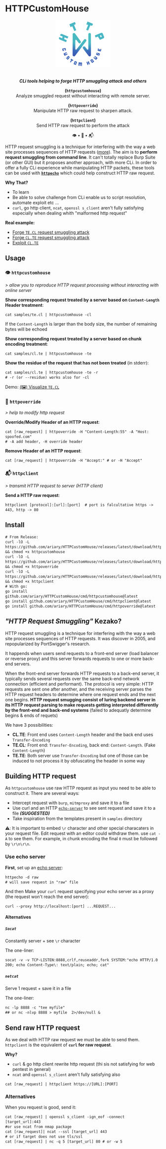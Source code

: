 # HTTPCustomHouse

<div align=center>
<img src= https://github.com/ariary/HTTPCustomHouse/blob/main/img/E0D8F573-7824-42C1-BF6B-F58E5F14DB0E.png width=180>

<br><strong><i>CLi tools helping to forge  HTTP smuggling attack and others </i></strong>


<b>(<code>httpcustomhouse</code>)</b><br>
Analyze smuggled request without interacting with remote server.

<b>(<code>httpoverride</code>)</b><br>
Manipulate HTTP raw request to sharpen attack.

<b>(<code>httpclient</code>)</b><br>
Send HTTP raw request to perform the attack 

👁️ <strong>•</strong> 🔨 <strong>•</strong> 📬
</div> 

HTTP request smuggling is a technique for interfering with the way a web site processes sequences of HTTP requests ([more]()). The aim is to **perform request smuggling from command line**. It can't totally replace Burp Suite (or other GUI) but it proposes another approach, with more CLi. In order to offer a fully CLi experience while manipulating HTTP packets, these tools can be used with **[`httpecho`](https://github.com/ariary/httpecho)** which could help construct HTTP raw request. 

**Why That?**

* To learn
* Be able to solve challenge from CLi enable us to script resolution, automate exploit etc ...
* `curl`, go http client, `ncat`, `openssl s_client` aren't fully satisfying especially when dealing whith "malformed http request"

**Real example:**
* [Forge `TE.CL` request smuggling attack](https://github.com/ariary/HTTPCustomHouse/blob/main/EXAMPLES.md#analyze-tecl-request-treatment)
* [Forge `CL.TE` request smuggling attack](https://github.com/ariary/HTTPCustomHouse/blob/main/EXAMPLES.md#analyze-clte-request-treatment)
* [Exploit `CL.TE`](https://github.com/ariary/HTTPCustomHouse/blob/main/EXAMPLES.md#exploiting-http-request-smuggling-to-reveal-front-end-request-rewriting)


## Usage

### 👁️ `httpcustomhouse`

*> allow you to reproduce HTTP request processing without interacting with online server*

**Show corresponding request treated by a server based on `Content-Length` Header treatment**:  
```shell
cat samples/te.cl | httpcustomhouse -cl
```
If the `Content-Length` is larger than the body size, the number of remaining bytes will be echoed

**Show corresponding request treated by a server based on chunk encoding treatment**:
```shell
cat samples/cl.te | httpcustomhouse -te
```

**Show the residue of the request that has not been treated** (in stderr):
```shell
cat samples/cl.te | httpcustomhouse -te -r
# -r (or --residue) works also for -cl
```

Demo: [ (🖼️) Visualize `TE.CL` ](https://github.com/ariary/HTTPCustomHouse/blob/main/img/hch.png)

### 🔨 `httpoverride`

*> help to modify http request*

**Override/Modify Header of an HTTP request**:
```shell
cat [raw_request] | httpoverride -H "Content-Length:55" -A "Host: spoofed.com"
# -A add header, -H override header

```
**Remove Header of an HTTP request**:
```shell
cat [raw_request] | httpoverride -H "Accept:" # or -H "Accept"
```


### 📬 `httpclient`
*> transmit HTTP request to server (HTTP client)*

**Send a HTTP raw request**:
```shell
httpclient [protocol]:[url]:[port]  # port is falcultative https -> 443, http -> 80
```

## Install
```shell
# From Release:
curl -lO -L https://github.com/ariary/HTTPCustomHouse/releases/latest/download/httpcustomhouse && chmod +x httpcustomhouse
curl -lO -L https://github.com/ariary/HTTPCustomHouse/releases/latest/download/httpoverride && chmod +x httpoverride
curl -lO -L https://github.com/ariary/HTTPCustomHouse/releases/latest/download/httpclient && chmod +x httpclient
# With go:
go install github.com/ariary/HTTPCustomHouse/cmd/httpcustomhouse@latest
go install github.com/ariary/HTTPCustomHouse/cmd/httpclient@latest
go install github.com/ariary/HTTPCustomHouse/cmd/httpoverride@latest
```


## *"HTTP Request Smuggling"* Kezako?

HTTP request smuggling is a technique for interfering with the way a web site processes sequences of HTTP requests. It was discover in 2005, and repopularized by PortSwigger's research.

It happends when users send requests to a front-end server (load balancer or reverse proxy) and this server forwards requests to one or more back-end servers.

When the front-end server forwards HTTP requests to a back-end server, it typically sends several requests over the same back-end network connection (efficient and performant). The protocol is very simple: HTTP requests are sent one after another, and the receiving server parses the HTTP request headers to determine where one request ends and the next one begins. **HTTP request smugging consist of luring backend server in its HTTP request parsing to make requests getting interpreted differently by the front-end and back-end systems** (failed to adequatly determine begins & ends of requets)


We have 3 possibilities:
* **CL.TE**: Front end uses `Content-Length` header and the back end uses `Transfer-Encoding`
* **TE.CL**: Front end: `Transfer-Encoding`, back end: `Content-Length`. (Fake `Content-Length`)
* **TE.TE**: Both server use `Transfer-Encoding` but one of those can be induced to not process it by obfuscating the header in some way


## Building HTTP request

As `httpcustomhouse` use raw HTTP request as input you need to be able to construct it. There are several ways:
* Intercept request with `burp`, `mitmproxy` and save it to a file
* Use curl and an HTTP [`echo-server`](https://github.com/ariary/httpecho) to see sent request and save it to a file ***(SUGGESTED)***
* Take inspiration from the templates present in `samples` directory

**⚠️**: It is important to embed `\r` character and other special characaters in your request file. Edit request with an editor could withdraw them. use `cat -A` to see them. For example, in chunk encoding the final `0` must be followed by `\r\n\r\n`. 

### Use echo server

**First**, set up an [echo server](https://github.com/ariary/httpecho):
```shell
httpecho -d raw
# will save request in "raw" file
``` 

And then Make your `curl` request specifying your echo server as a proxy (the request won't reach the end server):
```shell
curl --proxy http://localhost:[port] ...REQUEST...
```

#### Alternatives
##### `Socat`

Constantly server + see `\r` character

The one-liner:
```shell
socat -v -v TCP-LISTEN:8888,crlf,reuseaddr,fork SYSTEM:"echo HTTP/1.0 200; echo Content-Type\: text/plain; echo; cat"
```

##### `netcat`

Serve 1 request + save it in a file

The one-liner:
```shell
nc -lp 8888 -c "tee myfile"
## or nc -nlvp 8888 > myfile  2>/dev/null &
```


## Send raw HTTP request

As we deal with HTTP raw request we must be able to send them. `httpclient` is the equivalent of **`curl` for raw request**.

**Why?**
* `curl` & go http client rewrite http request (thi sis not satisfying for web pentest in general)
* `ncat` and `openssl s_client` aren't fully satisfying also

```shell
cat [raw_request] | httpclient https://[URL]:[PORT]
```

### Alternatives
When you request is good, send it:
```Shell
cat [raw_request] | openssl s_client -ign_eof -connect [target_url]:443
#or use ncat from nmap package
cat [raw_request]| ncat --ssl [target_url] 443
# or if target does not use tls/ssl
cat [raw_request] | nc -q 5 [target_url] 80 # or -w 5
```
